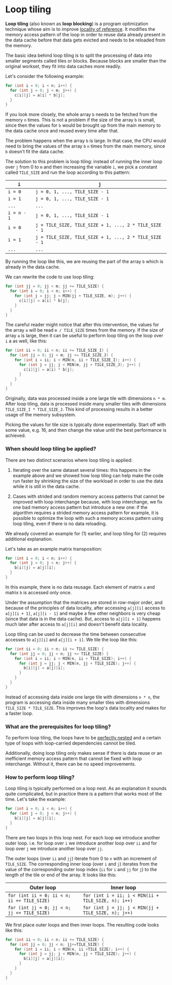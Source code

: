 # Loop tiling

**Loop tiling** (also known as **loop blocking**) is a program optimization
technique whose aim is to improve
[locality of reference](Locality-of-reference.md). It modifies the
memory access pattern of the loop in order to reuse data already present in the
data cache before that data gets evicted and needs to be reloaded from the
memory.

The basic idea behind loop tiling is to split the processing of data into
smaller segments called tiles or blocks. Because blocks are smaller than the
original workset, they fit into data caches more readily.

Let's consider the following example:

```c
for (int i = 0; i < n; i++) {
  for (int j = 0; j < m; j++) {
    c[i][j] = a[i] * b[j];
  }
}
```

If you look more closely, the whole array `b` needs to be fetched from the
memory `n` times. This is not a problem if the size of the array `b` is small,
since then the values for `b` would be brought up from the main memory to the
data cache once and reused every time after that.

The problem happens when the array `b` is large. In that case, the CPU would
need to bring the values of the array `b` `n` times from the main memory,
since `b` doesn't fit the data cache.

The solution to this problem is loop tiling: instead of running the inner loop
over `j` from 0 to `m` and then increasing the variable `i`, we pick a constant
called `TILE_SIZE` and run the loop according to this pattern:

| `i`         | `j`                                                    |
|-------------|--------------------------------------------------------|
| `i = 0`     | `j = 0, 1, ..., TILE_SIZE - 1`                         |
| `i = 1`     | `j = 0, 1, ..., TILE_SIZE - 1`                         |
| `...`       | `...`                                                  |
| `i = n - 1` | `j = 0, 1, ..., TILE_SIZE - 1`                         |
| `i = 0`     | `j = TILE_SIZE, TILE_SIZE + 1, ..., 2 * TILE_SIZE - 1` |
| `i = 1`     | `j = TILE_SIZE, TILE_SIZE + 1, ..., 2 * TILE_SIZE - 1` |
| `...`       | `...`                                                  |

By running the loop like this, we are reusing the part of the array `b` which is
already in the data cache.

We can rewrite the code to use loop tiling:

```c
for (int jj = 0; jj < m; jj += TILE_SIZE) {
  for (int i = 0; i < n; i++) {
    for (int j = jj; j < MIN(jj + TILE_SIZE, m); j++) {
      c[i][j] = a[i] * b[j];
    }
  }
}
```

The careful reader might notice that after this intervention, the values for the
array `a` will be read `m / TILE_SIZE` times from the memory. If the size of
array `a` is large, then it can be useful to perform loop tiling on the loop
over `i` a as well, like this:

```c
for (int ii = 0; ii < n; ii += TILE_SIZE_I) {
  for (int jj = 0; jj < m; jj += TILE_SIZE_J) {
    for (int i = ii; i < MIN(n, ii + TILE_SIZE_I); i++) {
      for (int j = jj; j < MIN(m, jj + TILE_SIZE_J); j++) {
        c[i][j] = a[i] * b[j];
      }
    }
  }
}
```

Originally, data was processed inside a one large tile with dimensions `n * m`.
After loop tiling, data is processed inside many smaller tiles with dimensions
`TILE_SIZE_I * TILE_SIZE_J`. This kind of processing results in a better usage
of the memory subsystem.

Picking the values for tile size is typically done experimentally. Start off
with some value, e.g. 16, and then change the value until the best performance
is achieved.

### When should loop tiling be applied?

There are two distinct scenarios where loop tiling is applied:

1. Iterating over the same dataset several times: this happens in the example
above and we showed how loop tiling can help make the code run faster by
shrinking the size of the workload in order to use the data while it is still in
the data cache.

2. Cases with strided and random memory access patterns that cannot be improved
with loop interchange because, with loop interchange, we fix one bad memory
access pattern but introduce a new one: if the algorithm requires a strided
memory access pattern for example, it is possible to optimize the loop with such
a memory access pattern using loop tiling, even if there is no data reloading.

We already covered an example for (1) earlier, and loop tiling for (2) requires
additional explanation.

Let's take as an example matrix transposition:

```c
for (int i = 0; i < n; i++) {
  for (int j = 0; j < n; j++) {
    b[i][j] = a[j][i];
  }
}
```

In this example, there is no data reusage. Each element of matrix `a` and matrix
`b` is accessed only once.

Under the assumption that the matrices are stored in row-major order, and
because of the principles of data locality, after accessing `a[j][i]` access to
`a[j][i + 1]`, `a[j][i - 1]` and maybe a few other neighbors is very cheap
(since that data is in the data cache). But, access to `a[j][i + 1]` happens
much later after access to `a[j][i]` and doesn't benefit data locality.

Loop tiling can be used to decrease the time between consecutive accesses to
`a[j][i]` and `a[j][i + 1]`. We tile the loop like this:

```c
for (int ii = 0; ii < n; ii += TILE_SIZE) {
  for (int jj = 0; jj < n; jj += TILE_SIZE) {
    for (int i = ii; i < MIN(n, ii + TILE_SIZE); i++) {
      for (int j = jj; j < MIN(n, jj + TILE_SIZE); j++) {
        b[i][j] = a[j][i];
      }
    }
  }
}
```

Instead of accessing data inside one large tile with dimensions `n * n`, the
program is accessing data inside many smaller tiles with dimensions
`TILE_SIZE * TILE_SIZE`. This improves the loop's data locality and makes for a
faster loop.

### What are the prerequisites for loop tiling?

To perform loop tiling, the loops have to be
[perfectly nested](Perfect-loop-nesting.md) and a certain type of
loops with loop-carried dependencies cannot be tiled.

Additionally, doing loop tiling only makes sense if there is data reuse or an
inefficient memory access pattern that cannot be fixed with loop interchange.
Without it, there can be no speed improvements.

### How to perform loop tiling?

Loop tiling is typically performed on a loop nest. As an explanation it sounds
quite complicated, but in practice there is a pattern that works most of the
time. Let's take the example:

```c
for (int i = 0; i < n; i++) {
  for (int j = 0; j < n; j++) {
    b[i][j] = a[j][i];
  }
}
```

There are two loops in this loop nest. For each loop we introduce another outer
loop. i.e. for loop over `i` we introduce another loop over `ii` and for loop
over `j` we introduce another loop over `jj`.

The outer loops (over `ii` and `jj`) iterate from 0 to `n` with an increment of
`TILE_SIZE`. The corresponding inner loop (over `i` and `j`) iterates from the
value of the corresponding outer loop index (`ii` for `i` and `jj` for `j`) to
the length of the tile or end of the array. It looks like this:

| Outer loop                                  | Inner loop                                          |
|---------------------------------------------|-----------------------------------------------------|
| `for (int ii = 0; ii < n; ii += TILE_SIZE)` | `for (int i = ii; i < MIN(ii + TILE_SIZE, n); i++)` |
| `for (int jj = 0; jj < n; jj += TILE_SIZE)` | `for (int j = jj; j < MIN(jj + TILE_SIZE, n); j++)` |

We first place outer loops and then inner loops. The resulting code looks like this:

```c
for (int ii = 0; ii < n; ii += TILE_SIZE) {
  for (int jj = 0; jj < n; jj+=TILE_SIZE) {
    for (int i = ii; i < MIN(n, ii +TILE_SIZE); i++) {
      for (int j = jj; j < MIN(n, jj + TILE_SIZE); j++) {
        b[i][j] = a[j][i];
      }
    }
  }
}
```

